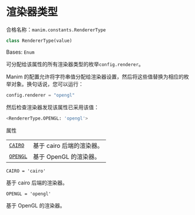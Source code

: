 # 渲染器类型

合格名称：`manim.constants.RendererType`


```py
class RendererType(value)
```

Bases: `Enum`

可分配给该属性的所有渲染器类型的枚举`config.renderer`。

Manim 的配置允许将字符串值分配给渲染器设置，然后将这些值替换为相应的枚举对象。换句话说，您可以运行：

```py
config.renderer = "opengl"
```

然后检查渲染器发现该属性已采用该值：

```py
<RendererType.OPENGL: 'opengl'>
```


属性

|||
|-|-|
[`CAIRO`]()|基于 cairo 后端的渲染器。
[`OPENGL`]()|基于 OpenGL 的渲染器。



`CAIRO = 'cairo'`

基于 cairo 后端的渲染器。



`OPENGL = 'opengl'`

基于 OpenGL 的渲染器。
